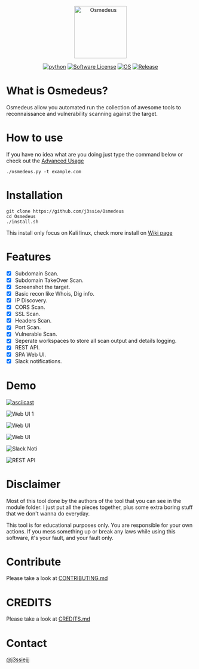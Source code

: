 <p align="center">
  <img alt="Osmedeus" src="https://image.flaticon.com/icons/svg/108/108669.svg" height="140" />
  <p align="center">
    <a href="https://github.com/j3ssie/Osmedeus"><img alt="python" src="https://img.shields.io/badge/python-3.6%2B-blue.svg"></a>
    <a href=""><img alt="Software License" src="https://img.shields.io/badge/license-MIT-brightgreen.svg?style=flat-square"></a>
    <a href=""><img alt="OS" src="https://img.shields.io/badge/OS-Linux,%20macOS-green.svg"></a>
    <a href="https://github.com/j3ssie/Osmedeus"><img alt="Release" src="https://img.shields.io/badge/version-1.1-red.svg"></a>
  </p>
</p>


# What is Osmedeus?
Osmedeus allow you automated run the collection of awesome tools to reconnaissance and vulnerability scanning against the target.

# How to use
If you have no idea what are you doing just type the command below or check out the [Advanced Usage](https://github.com/j3ssie/Osmedeus/wiki/Advanced-Usage)
```
./osmedeus.py -t example.com
```


# Installation
```
git clone https://github.com/j3ssie/Osmedeus
cd Osmedeus
./install.sh
```
This install only focus on Kali linux, check more install on [Wiki page](https://github.com/j3ssie/Osmedeus/wiki)


# Features
- [x] Subdomain Scan.
- [x] Subdomain TakeOver Scan.
- [x] Screenshot the target.
- [x] Basic recon like Whois, Dig info.
- [x] IP Discovery.
- [x] CORS Scan.
- [x] SSL Scan.
- [x] Headers Scan.
- [x] Port Scan.
- [x] Vulnerable Scan.
- [x] Seperate workspaces to store all scan output and details logging.
- [x] REST API.
- [x] SPA Web UI.
- [x] Slack notifications.

# Demo
[![asciicast](https://asciinema.org/a/230164.svg)](https://asciinema.org/a/230164)

![Web UI 1](https://raw.githubusercontent.com/j3ssie/Osmedeus/master/imgs/spa_0.png)

![Web UI](https://raw.githubusercontent.com/j3ssie/Osmedeus/master/imgs/spa_1.png)

![Web UI](https://raw.githubusercontent.com/j3ssie/Osmedeus/master/imgs/spa_2.png)

![Slack Noti](https://raw.githubusercontent.com/j3ssie/Osmedeus/master/imgs/slack_noti.png)

![REST API](https://raw.githubusercontent.com/j3ssie/Osmedeus/master/imgs/rest_api.png)


# Disclaimer
Most of this tool done by the authors of the tool that you can see in the module folder.
I just put all the pieces together, plus some extra boring stuff that we don't wanna do everyday.

This tool is for educational purposes only. You are responsible for your own actions. If you mess something up or break any laws while using this software, it's your fault, and your fault only.

# Contribute
Please take a look at [CONTRIBUTING.md](https://github.com/j3ssie/Osmedeus/blob/master/CONTRIBUTING.md)

# CREDITS
Please take a look at [CREDITS.md](https://github.com/j3ssie/Osmedeus/blob/master/CREDITS.md)

# Contact
[@j3ssiejjj](https://twitter.com/j3ssiejjj)
